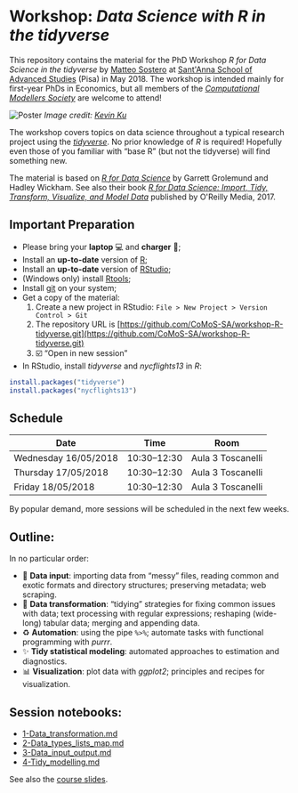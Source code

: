 # Workshop: *Data Science with R in the tidyverse*

This repository contains the material for the PhD Workshop *R for Data Science in the tidyverse* by [Matteo Sostero](https://matteosostero.com) at [Sant'Anna School of Advanced Studies](https://www.santannapisa.it/it/istituto/economia/complexity-modellers-society-comos) (Pisa) in May 2018.
The workshop is intended mainly for first-year PhDs in Economics, but all members of the [*Computational Modellers Society*](https://www.santannapisa.it/it/istituto/economia/complexity-modellers-society-comos) are welcome to attend!

![Poster](https://images.pexels.com/photos/577585/pexels-photo-577585.jpeg?cs=srgb&dl=coding-computer-data-577585.jpg&fm=jpg)
*Image credit: [Kevin Ku](https://www.pexels.com/@kevin-ku-92347)*

The workshop covers topics on data science throughout a typical research project using the [*tidyverse*](https://www.tidyverse.org/). No prior knowledge of *R* is required! Hopefully even those of you familiar with “base R” (but not the tidyverse) will find something new.

The material is based on [*R for Data Science*](http://r4ds.had.co.nz/index.html) by Garrett Grolemund and Hadley Wickham.
See also their book [*R for Data Science: Import, Tidy, Transform, Visualize, and Model Data*](https://www.amazon.it/dp/1491910399) published by O'Reilly Media, 2017.


## Important Preparation

* Please bring your **laptop** :computer: and **charger** :electric_plug:;
* Install an **up-to-date** version of [R](https://cran.r-project.org/);
* Install an **up-to-date** version of [RStudio](https://www.rstudio.com/products/rstudio/download/#download);
* (Windows only) install [Rtools](https://cran.r-project.org/bin/windows/Rtools/);
* Install [git](https://git-scm.com/download/) on your system;
* Get a copy of the material:
    1. Create a new project in RStudio: `File > New Project > Version Control > Git`
    2. The repository URL is [https://github.com/CoMoS-SA/workshop-R-tidyverse.git](https://github.com/CoMoS-SA/workshop-R-tidyverse.git)
    3. :ballot_box_with_check: “Open in new session”
* In RStudio, install *tidyverse* and *nycflights13* in *R*:
```R
install.packages("tidyverse")
install.packages("nycflights13")
```


## Schedule

Date                 | Time        | Room              
--                   | --          | --                
Wednesday 16/05/2018 | 10:30–12:30 | Aula 3 Toscanelli 
Thursday 17/05/2018  | 10:30–12:30 | Aula 3 Toscanelli 
Friday 18/05/2018    | 10:30–12:30 | Aula 3 Toscanelli 

By popular demand, more sessions will be scheduled in the next few weeks.


## Outline:

In no particular order:

* :page_with_curl: **Data input**: importing data from “messy” files, reading common and exotic formats and directory structures; preserving metadata; web scraping.
* :triangular_ruler: **Data transformation**: “tidying” strategies for fixing common issues with data; text processing with regular expressions; reshaping (wide-long) tabular data; merging and appending data.
* :recycle: **Automation**: using the pipe `%>%`; automate tasks with functional programming with *purrr*.
* :sparkles: **Tidy statistical modeling**: automated approaches to estimation and diagnostics.
* :bar_chart: **Visualization**: plot data with *ggplot2*; principles and recipes for visualization.


## Session notebooks:

* [1-Data_transformation.md](https://github.com/CoMoS-SA/workshop-R-tidyverse/blob/master/notebooks/1-Data_transformation.md)
* [2-Data_types_lists_map.md](https://github.com/CoMoS-SA/workshop-R-tidyverse/blob/master/notebooks/2-Data_types_lists_map.md)
* [3-Data_input_output.md](https://github.com/CoMoS-SA/workshop-R-tidyverse/blob/master/notebooks/3-Data_input_output.md)
* [4-Tidy_modelling.md](https://github.com/CoMoS-SA/workshop-R-tidyverse/blob/master/notebooks/4-Tidy_modelling.md)

See also the [course slides](https://github.com/CoMoS-SA/workshop-R-tidyverse/blob/master/Slides%20Data%20Science%20R.pdf).
